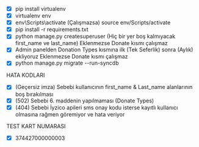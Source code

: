 - [x] pip install virtualenv
- [x] virtualenv env
- [x] env\Scripts\activate (Çalışmazsa) source env/Scripts/activate
- [x] pip install -r requirements.txt
- [x] python manage.py createsuperuser (Hiç bir yer boş kalmıyacak first_name ve last_name)
Eklenmezse Donate kısmı çalışmaz
- [x] Admin panelden Donation Types kısmına ilk (Tek Seferlik) sonra (Aylık) ekliyoruz Eklenmezse Donate kısmı çalışmaz
- [x] python manage.py migrate --run-syncdb

HATA KODLARI
- [x] (Geçersiz imza) Sebebi kullanıcının first_name & Last_name alanlarının boş bırakılması
- [x] (502) Sebebi  6. maddenin yapılmaması (Donate Types)
- [x] (404) Sebebi İyzico apileri sms onay kodu isterse kayıtlı kullanıcı olmasına rağmen göremiyor ve hata veriyor 

TEST KART NUMARASI
- [x] 374427000000003
